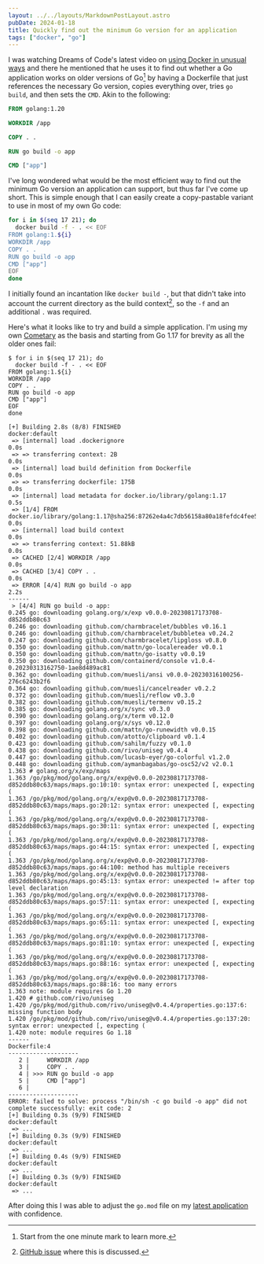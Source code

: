```yaml
---
layout: ../../layouts/MarkdownPostLayout.astro
pubDate: 2024-01-18
title: Quickly find out the minimum Go version for an application
tags: ["docker", "go"]
---
```

I was watching Dreams of Code's latest video on [using Docker in unusual ways](https://www.youtube.com/watch?v=zfNqp85g5JM) and there he mentioned that he uses it to find out whether a Go application works on older versions of Go[^1] by having a Dockerfile that just references the necessary Go version, copies everything over, tries `go build`, and then sets the `CMD`. Akin to the following:

```dockerfile
FROM golang:1.20

WORKDIR /app

COPY . .

RUN go build -o app

CMD ["app"]
```

I've long wondered what would be the most efficient way to find out the minimum Go version an application can support, but thus far I've come up short. This is simple enough that I can easily create a copy-pastable variant to use in most of my own Go code:

```bash
for i in $(seq 17 21); do
  docker build -f - . << EOF
FROM golang:1.${i}
WORKDIR /app
COPY . .
RUN go build -o app
CMD ["app"]
EOF
done
```

I initially found an incantation like `docker build -`, but that didn't take into account the current directory as the build context[^2], so the `-f` and an additional `.` was required.

Here's what it looks like to try and build a simple application. I'm using my own [Cometary](https://github.com/usrme/cometary) as the basis and starting from Go 1.17 for brevity as all the older ones fail:

```console
$ for i in $(seq 17 21); do
  docker build -f - . << EOF
FROM golang:1.${i}
WORKDIR /app
COPY . .
RUN go build -o app
CMD ["app"]
EOF
done

[+] Building 2.8s (8/8) FINISHED                                                                                                                                            docker:default
 => [internal] load .dockerignore                                                                                                                                                     0.0s
 => => transferring context: 2B                                                                                                                                                       0.0s
 => [internal] load build definition from Dockerfile                                                                                                                                  0.0s
 => => transferring dockerfile: 175B                                                                                                                                                  0.0s
 => [internal] load metadata for docker.io/library/golang:1.17                                                                                                                        0.5s
 => [1/4] FROM docker.io/library/golang:1.17@sha256:87262e4a4c7db56158a80a18fefdc4fee5accc41b59cde821e691d05541bbb18                                                                  0.0s
 => [internal] load build context                                                                                                                                                     0.0s
 => => transferring context: 51.88kB                                                                                                                                                  0.0s
 => CACHED [2/4] WORKDIR /app                                                                                                                                                         0.0s
 => CACHED [3/4] COPY . .                                                                                                                                                             0.0s
 => ERROR [4/4] RUN go build -o app                                                                                                                                                   2.2s
------                                                                                                                                                                                     
 > [4/4] RUN go build -o app:                                                                                                                                                              
0.245 go: downloading golang.org/x/exp v0.0.0-20230817173708-d852ddb80c63                                                                                                                  
0.246 go: downloading github.com/charmbracelet/bubbles v0.16.1                                                                                                                             
0.246 go: downloading github.com/charmbracelet/bubbletea v0.24.2                                                                                                                           
0.247 go: downloading github.com/charmbracelet/lipgloss v0.8.0                                                                                                                             
0.350 go: downloading github.com/mattn/go-localereader v0.0.1
0.350 go: downloading github.com/mattn/go-isatty v0.0.19
0.350 go: downloading github.com/containerd/console v1.0.4-0.20230313162750-1ae8d489ac81
0.362 go: downloading github.com/muesli/ansi v0.0.0-20230316100256-276c6243b2f6
0.364 go: downloading github.com/muesli/cancelreader v0.2.2
0.372 go: downloading github.com/muesli/reflow v0.3.0
0.382 go: downloading github.com/muesli/termenv v0.15.2
0.385 go: downloading golang.org/x/sync v0.3.0
0.390 go: downloading golang.org/x/term v0.12.0
0.397 go: downloading golang.org/x/sys v0.12.0
0.398 go: downloading github.com/mattn/go-runewidth v0.0.15
0.402 go: downloading github.com/atotto/clipboard v0.1.4
0.423 go: downloading github.com/sahilm/fuzzy v0.1.0
0.438 go: downloading github.com/rivo/uniseg v0.4.4
0.447 go: downloading github.com/lucasb-eyer/go-colorful v1.2.0
0.448 go: downloading github.com/aymanbagabas/go-osc52/v2 v2.0.1
1.363 # golang.org/x/exp/maps
1.363 /go/pkg/mod/golang.org/x/exp@v0.0.0-20230817173708-d852ddb80c63/maps/maps.go:10:10: syntax error: unexpected [, expecting (
1.363 /go/pkg/mod/golang.org/x/exp@v0.0.0-20230817173708-d852ddb80c63/maps/maps.go:20:12: syntax error: unexpected [, expecting (
1.363 /go/pkg/mod/golang.org/x/exp@v0.0.0-20230817173708-d852ddb80c63/maps/maps.go:30:11: syntax error: unexpected [, expecting (
1.363 /go/pkg/mod/golang.org/x/exp@v0.0.0-20230817173708-d852ddb80c63/maps/maps.go:44:15: syntax error: unexpected [, expecting (
1.363 /go/pkg/mod/golang.org/x/exp@v0.0.0-20230817173708-d852ddb80c63/maps/maps.go:44:100: method has multiple receivers
1.363 /go/pkg/mod/golang.org/x/exp@v0.0.0-20230817173708-d852ddb80c63/maps/maps.go:45:13: syntax error: unexpected != after top level declaration
1.363 /go/pkg/mod/golang.org/x/exp@v0.0.0-20230817173708-d852ddb80c63/maps/maps.go:57:11: syntax error: unexpected [, expecting (
1.363 /go/pkg/mod/golang.org/x/exp@v0.0.0-20230817173708-d852ddb80c63/maps/maps.go:65:11: syntax error: unexpected [, expecting (
1.363 /go/pkg/mod/golang.org/x/exp@v0.0.0-20230817173708-d852ddb80c63/maps/maps.go:81:10: syntax error: unexpected [, expecting (
1.363 /go/pkg/mod/golang.org/x/exp@v0.0.0-20230817173708-d852ddb80c63/maps/maps.go:88:16: syntax error: unexpected [, expecting (
1.363 /go/pkg/mod/golang.org/x/exp@v0.0.0-20230817173708-d852ddb80c63/maps/maps.go:88:16: too many errors
1.363 note: module requires Go 1.20
1.420 # github.com/rivo/uniseg
1.420 /go/pkg/mod/github.com/rivo/uniseg@v0.4.4/properties.go:137:6: missing function body
1.420 /go/pkg/mod/github.com/rivo/uniseg@v0.4.4/properties.go:137:20: syntax error: unexpected [, expecting (
1.420 note: module requires Go 1.18
------
Dockerfile:4
--------------------
   2 |     WORKDIR /app
   3 |     COPY . .
   4 | >>> RUN go build -o app
   5 |     CMD ["app"]
   6 |     
--------------------
ERROR: failed to solve: process "/bin/sh -c go build -o app" did not complete successfully: exit code: 2
[+] Building 0.3s (9/9) FINISHED                                                                                                                                            docker:default
 => ...
[+] Building 0.3s (9/9) FINISHED                                                                                                                                            docker:default
 => ...
[+] Building 0.4s (9/9) FINISHED                                                                                                                                            docker:default
 => ...
[+] Building 0.3s (9/9) FINISHED                                                                                                                                            docker:default
 => ...
```

After doing this I was able to adjust the `go.mod` file on my [latest application](https://github.com/usrme/gobarchar/commit/1c882771887e6d6dea2937aa1bdf910209a360d2) with confidence.

[^1]: Start from the one minute mark to learn more.
[^2]: [GitHub issue](https://github.com/moby/moby/issues/19197) where this is discussed.
